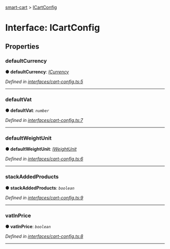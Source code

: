 [smart-cart](../README.md) > [ICartConfig](../interfaces/icartconfig.md)



# Interface: ICartConfig


## Properties
<a id="defaultcurrency"></a>

###  defaultCurrency

**●  defaultCurrency**:  *[ICurrency](icurrency.md)* 

*Defined in [interfaces/cart-config.ts:5](https://github.com/FlareMind/smart-cart/blob/a83b470/src/interfaces/cart-config.ts#L5)*





___

<a id="defaultvat"></a>

###  defaultVat

**●  defaultVat**:  *`number`* 

*Defined in [interfaces/cart-config.ts:7](https://github.com/FlareMind/smart-cart/blob/a83b470/src/interfaces/cart-config.ts#L7)*





___

<a id="defaultweightunit"></a>

###  defaultWeightUnit

**●  defaultWeightUnit**:  *[IWeightUnit](iweightunit.md)* 

*Defined in [interfaces/cart-config.ts:6](https://github.com/FlareMind/smart-cart/blob/a83b470/src/interfaces/cart-config.ts#L6)*





___

<a id="stackaddedproducts"></a>

###  stackAddedProducts

**●  stackAddedProducts**:  *`boolean`* 

*Defined in [interfaces/cart-config.ts:9](https://github.com/FlareMind/smart-cart/blob/a83b470/src/interfaces/cart-config.ts#L9)*





___

<a id="vatinprice"></a>

###  vatInPrice

**●  vatInPrice**:  *`boolean`* 

*Defined in [interfaces/cart-config.ts:8](https://github.com/FlareMind/smart-cart/blob/a83b470/src/interfaces/cart-config.ts#L8)*





___


